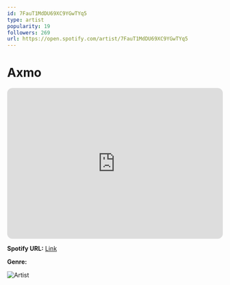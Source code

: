 ```yaml
---
id: 7FauT1MdDU69XC9YGwTYq5
type: artist
popularity: 19
followers: 269
url: https://open.spotify.com/artist/7FauT1MdDU69XC9YGwTYq5
---
```

# Axmo

<iframe style="border-radius:12px" src="https://open.spotify.com/embed/artist/7FauT1MdDU69XC9YGwTYq5" width="100%" height="352" frameBorder="0" allowfullscreen="" allow="autoplay; clipboard-write; encrypted-media; fullscreen; picture-in-picture" loading="lazy"></iframe>

**Spotify URL:** [Link](https://open.spotify.com/artist/7FauT1MdDU69XC9YGwTYq5)

**Genre:** 

![Artist](https://i.scdn.co/image/ab6761610000e5ebf2e81311afbc4cd4f7f37530)
